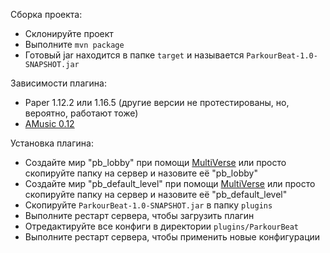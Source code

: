 Сборка проекта:
- Склонируйте проект
- Выполните `mvn package`
- Готовый jar находится в папке `target` и называется `ParkourBeat-1.0-SNAPSHOT.jar`

Зависимости плагина:
- Paper 1.12.2 или 1.16.5 (другие версии не протестированы, но, вероятно, работают тоже)
- [AMusic 0.12](https://spigotmc.org/resources/108835)

Установка плагина:
- Создайте мир "pb_lobby" при помощи [MultiVerse](https://spigotmc.org/resources/390) или просто скопируйте папку на сервер и назовите её "pb_lobby"
- Создайте мир "pb_default_level" при помощи [MultiVerse](https://spigotmc.org/resources/390) или просто скопируйте папку на сервер и назовите её "pb_default_level"
- Скопируйте `ParkourBeat-1.0-SNAPSHOT.jar` в папку `plugins`
- Выполните рестарт сервера, чтобы загрузить плагин
- Отредактируйте все конфиги в директории `plugins/ParkourBeat`
- Выполните рестарт сервера, чтобы применить новые конфигурации
